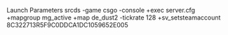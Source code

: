 Launch Parameters
srcds -game csgo -console +exec server.cfg  +mapgroup mg_active +map de_dust2  -tickrate 128 +sv_setsteamaccount 8C322713R5F9C0DDCA1DC1059652E005
